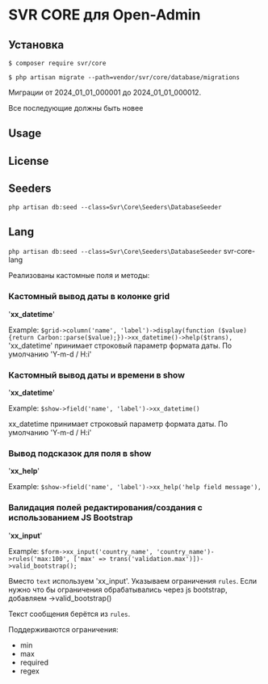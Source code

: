 SVR CORE для Open-Admin
=========================

## Установка

```
$ composer require svr/core

$ php artisan migrate --path=vendor/svr/core/database/migrations

```

Миграции от 2024_01_01_000001 до 2024_01_01_000012. 

Все последующие должны быть новее

## Usage

[//]: # (See [wiki]&#40;http://open-admin.org/docs/en/extension-helpers&#41;)

License
------------

[//]: # (Licensed under [The MIT License &#40;GPL 3.0&#41;]&#40;LICENSE&#41;.)


Seeders
------------

`php artisan db:seed --class=Svr\Core\Seeders\DatabaseSeeder`


Lang
------------
`php artisan db:seed --class=Svr\Core\Seeders\DatabaseSeeder` svr-core-lang

Реализованы кастомные поля и методы:

### Кастомный вывод даты в колонке grid

'**xx_datetime**'

Example:
`
$grid->column('name', 'label')->display(function ($value) {return Carbon::parse($value);})->xx_datetime()->help($trans),
`
'xx_datetime' принимает строковый параметр формата даты. По умолчанию 'Y-m-d / H:i'

### Кастомный вывод даты и времени в show

'**xx_datetime**'

Example:
`
$show->field('name', 'label')->xx_datetime()
`

xx_datetime принимает строковый параметр формата даты. По умолчанию 'Y-m-d / H:i'

### Вывод подсказок для поля в show

'**xx_help**'

Example:
`
$show->field('name', 'label')->xx_help('help field message'),
`


### Валидация полей редактирования/создания с использованием JS Bootstrap

'**xx_input**'

Example:
`
$form->xx_input('country_name', 'country_name')->rules('max:100', ['max' => trans('validation.max')])->valid_bootstrap();
`

Вместо `text` используем 'xx_input'. Указываем ограничения `rules`. Если нужно что бы ограничения обрабатывались через js bootstrap, добавляем ->valid_bootstrap()

Текст сообщения берётся из `rules`.

Поддерживаются ограничения:
 - min
- max
- required
- regex

